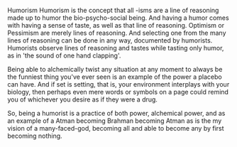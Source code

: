 Humorism
Humorism is the concept that all -isms are a line of reasoning made up to humor the bio-psycho-social being. And having a humor comes with having a sense of taste, as well as that line of reasoning. Optimism or Pessimism are merely lines of reasoning. And selecting one from the many lines of reasoning can be done in any way, documented by humorists. Humorists observe lines of reasoning and tastes while tasting only humor, as in 'the sound of one hand clapping'.

Being able to alchemically twist any situation at any moment to always be the funniest thing you've ever seen is an example of the power a placebo can have. And if set is setting, that is, your environment interplays with your biology, then perhaps even mere words or symbols on a page could remind you of whichever you desire as if they were a drug.

So, being a humorist is a practice of both power, alchemical power, and as an example of a Atman becoming Brahman becoming Atman as is the my vision of a many-faced-god, becoming all and able to become any by first becoming nothing.